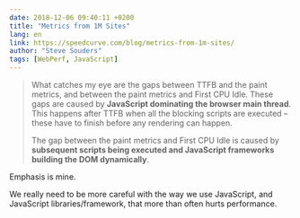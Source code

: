 ```yaml
---
date: 2018-12-06 09:40:11 +0200
title: "Metrics from 1M Sites"
lang: en
link: https://speedcurve.com/blog/metrics-from-1m-sites/
author: "Steve Souders"
tags: [WebPerf, JavaScript]
---
```


> What catches my eye are the gaps between TTFB and the paint metrics, and between the paint metrics and First CPU Idle. These gaps are caused by **JavaScript dominating the browser main thread**. This happens after TTFB when all the blocking scripts are executed – these have to finish before any rendering can happen.
>
> The gap between the paint metrics and First CPU Idle is caused by **subsequent scripts being executed and JavaScript frameworks building the DOM dynamically**.

Emphasis is mine.

We really need to be more careful with the way we use JavaScript, and JavaScript libraries/framework, that more than often hurts performance.
